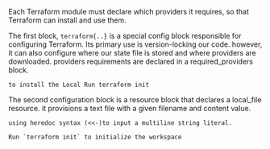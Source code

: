 
Each Terraform module must declare which providers it requires, so that Terraform can install and use them.

The first block, `terraform{..}` is a special config block responsible for configuring Terraform.
    Its primary use is version-locking our code. however, it can also configure where our state file is stored and where providers are downloaded. providers requirements are declared in a required_providers block.


    to install the Local Run terraform init 

The second configuration block is a resource block that declares a local_file resource. it provisions a text file with a given filename and content value.

    using heredoc syntax (<<-)to input a multiline string literal.

    Run `terraform init` to initialize the workspace

    